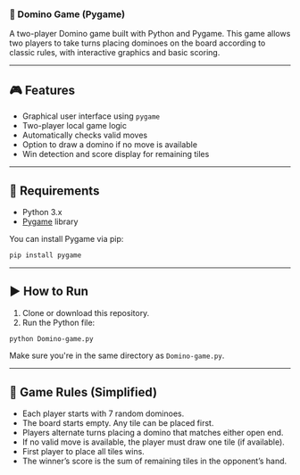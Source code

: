 ### 👢 Domino Game (Pygame)

A two-player Domino game built with Python and Pygame. This game allows two players to take turns placing dominoes on the board according to classic rules, with interactive graphics and basic scoring.

---

## 🎮 Features

* Graphical user interface using `pygame`
* Two-player local game logic
* Automatically checks valid moves
* Option to draw a domino if no move is available
* Win detection and score display for remaining tiles

---

## 💠 Requirements

* Python 3.x
* [Pygame](https://www.pygame.org/) library

You can install Pygame via pip:

```bash
pip install pygame
```

---

## ▶️ How to Run

1. Clone or download this repository.
2. Run the Python file:

```bash
python Domino-game.py
```

Make sure you're in the same directory as `Domino-game.py`.

---

## 🧹 Game Rules (Simplified)

* Each player starts with 7 random dominoes.
* The board starts empty. Any tile can be placed first.
* Players alternate turns placing a domino that matches either open end.
* If no valid move is available, the player must draw one tile (if available).
* First player to place all tiles wins.
* The winner’s score is the sum of remaining tiles in the opponent’s hand.
